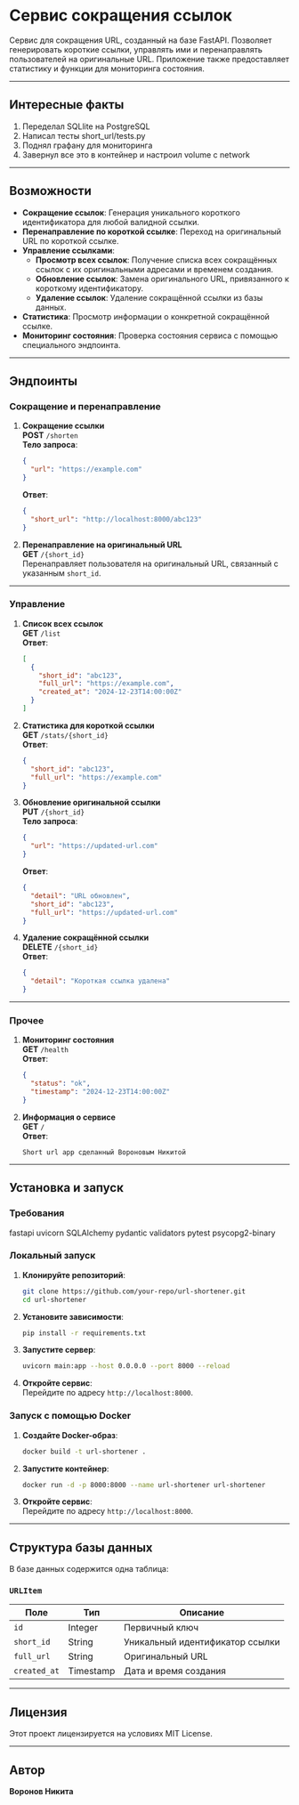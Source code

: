 # Сервис сокращения ссылок

Сервис для сокращения URL, созданный на базе FastAPI. Позволяет генерировать короткие ссылки, управлять ими и перенаправлять пользователей на оригинальные URL. Приложение также предоставляет статистику и функции для мониторинга состояния.

---

## Интересные факты
1. Переделал SQLlite на PostgreSQL 
2. Написал тесты short_url/tests.py 
3. Поднял графану для мониторинга
4. Завернул все это в контейнер и настроил volume c network
---

## Возможности

- **Сокращение ссылок**: Генерация уникального короткого идентификатора для любой валидной ссылки.
- **Перенаправление по короткой ссылке**: Переход на оригинальный URL по короткой ссылке.
- **Управление ссылками**:
  - **Просмотр всех ссылок**: Получение списка всех сокращённых ссылок с их оригинальными адресами и временем создания.
  - **Обновление ссылок**: Замена оригинального URL, привязанного к короткому идентификатору.
  - **Удаление ссылок**: Удаление сокращённой ссылки из базы данных.
- **Статистика**: Просмотр информации о конкретной сокращённой ссылке.
- **Мониторинг состояния**: Проверка состояния сервиса с помощью специального эндпоинта.

---

## Эндпоинты

### Сокращение и перенаправление

1. **Сокращение ссылки**  
   **POST** `/shorten`  
   **Тело запроса**:  
   ```json
   {
     "url": "https://example.com"
   }
   ```  
   **Ответ**:  
   ```json
   {
     "short_url": "http://localhost:8000/abc123"
   }
   ```

2. **Перенаправление на оригинальный URL**  
   **GET** `/{short_id}`  
   Перенаправляет пользователя на оригинальный URL, связанный с указанным `short_id`.

---

### Управление

1. **Список всех ссылок**  
   **GET** `/list`  
   **Ответ**:  
   ```json
   [
     {
       "short_id": "abc123",
       "full_url": "https://example.com",
       "created_at": "2024-12-23T14:00:00Z"
     }
   ]
   ```

2. **Статистика для короткой ссылки**  
   **GET** `/stats/{short_id}`  
   **Ответ**:  
   ```json
   {
     "short_id": "abc123",
     "full_url": "https://example.com"
   }
   ```

3. **Обновление оригинальной ссылки**  
   **PUT** `/{short_id}`  
   **Тело запроса**:  
   ```json
   {
     "url": "https://updated-url.com"
   }
   ```  
   **Ответ**:  
   ```json
   {
     "detail": "URL обновлен",
     "short_id": "abc123",
     "full_url": "https://updated-url.com"
   }
   ```

4. **Удаление сокращённой ссылки**  
   **DELETE** `/{short_id}`  
   **Ответ**:  
   ```json
   {
     "detail": "Короткая ссылка удалена"
   }
   ```

---

### Прочее

1. **Мониторинг состояния**  
   **GET** `/health`  
   **Ответ**:  
   ```json
   {
     "status": "ok",
     "timestamp": "2024-12-23T14:00:00Z"
   }
   ```

2. **Информация о сервисе**  
   **GET** `/`  
   **Ответ**:  
   ```text
   Short url app сделанный Вороновым Никитой
   ```

---

## Установка и запуск

### Требования

fastapi
uvicorn
SQLAlchemy
pydantic
validators
pytest
psycopg2-binary

### Локальный запуск

1. **Клонируйте репозиторий**:
   ```bash
   git clone https://github.com/your-repo/url-shortener.git
   cd url-shortener
   ```

2. **Установите зависимости**:
   ```bash
   pip install -r requirements.txt
   ```

3. **Запустите сервер**:
   ```bash
   uvicorn main:app --host 0.0.0.0 --port 8000 --reload
   ```

4. **Откройте сервис**:  
   Перейдите по адресу `http://localhost:8000`.

### Запуск с помощью Docker

1. **Создайте Docker-образ**:
   ```bash
   docker build -t url-shortener .
   ```

2. **Запустите контейнер**:
   ```bash
   docker run -d -p 8000:8000 --name url-shortener url-shortener
   ```

3. **Откройте сервис**:  
   Перейдите по адресу `http://localhost:8000`.

---

## Структура базы данных

В базе данных содержится одна таблица:

### `URLItem`

| Поле         | Тип        | Описание                        |
|--------------|------------|---------------------------------|
| `id`         | Integer    | Первичный ключ                 |
| `short_id`   | String     | Уникальный идентификатор ссылки |
| `full_url`   | String     | Оригинальный URL               |
| `created_at` | Timestamp  | Дата и время создания          |

---

## Лицензия

Этот проект лицензируется на условиях MIT License.

---

## Автор

**Воронов Никита**  
